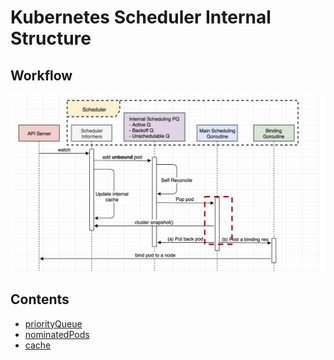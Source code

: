 Kubernetes Scheduler Internal Structure
=======================================

## Workflow

![](../images/scheduler_process.png)

## Contents

* [priorityQueue](scheduler_queue.md)
* [nominatedPods](scheduler_nominatedPods.md)
* [cache](scheduler_cache.md)